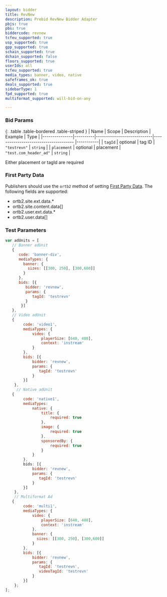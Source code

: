 ```yaml
---
layout: bidder
title: RevNew
description: Prebid RevNew Bidder Adapter
pbjs: true
pbs: true
biddercode: revnew
tcfeu_supported: true
usp_supported: true
gpp_supported: true
schain_supported: true
dchain_supported: false
floors_supported: true
userIds: all
tcfeu_supported: true
media_types: banner, video, native
safeframes_ok: true
deals_supported: true
sidebarType: 1
fpd_supported: true
multiformat_supported: will-bid-on-any

---
```


### Bid Params

{: .table .table-bordered .table-striped }
| Name          | Scope    | Description                | Example                                   | Type      |
|---------------|----------|----------------------------|--------------------------------------     |-----------|
| `tagId`       | optional | tag ID                     | `"testrevn"`                              | `string`  |
| `placement`   | optional | placement                  | `"test.com_header_ad"`                    | `string`  |

Either placement or tagId are required

### First Party Data

Publishers should use the `ortb2` method of setting [First Party Data](/features/firstPartyData.html).
The following fields are supported:

* ortb2.site.ext.data.*
* ortb2.site.content.data[]
* ortb2.user.ext.data.*
* ortb2.user.data[]

### Test Parameters

```javascript
var adUnits = [
   // Banner adUnit
   {
      code: 'banner-div',
      mediaTypes: {
        banner: {
          sizes: [[300, 250], [300,600]]
        }
      },
      bids: [{
         bidder: 'revnew',
         params: {
            tagId: 'testrevn'
         }
       }]
   },
   // Video adUnit
   {
        code: 'video1',
        mediaTypes: {
            video: {
                playerSize: [640, 480],
                context: 'instream'
            }
        },
        bids: [{
            bidder: 'revnew',
            params: {
               tagId: 'testrevn'
            }
        }]
    },
     // Native adUnit
   {
        code: 'native1',
        mediaTypes:
            native: {
                title: {
                    required: true
                },
                image: {
                    required: true
                },
                sponsoredBy: {
                    required: true
                }
            }
        },
        bids: [{
            bidder: 'revnew',
            params: {
               tagId: 'testrevn'
            }
        }]
    },
    // Multiformat Ad
   {
        code: 'multi1',
        mediaTypes: {
            video: {
                playerSize: [640, 480],
                context: 'instream'
            },
            banner: {
              sizes: [[300, 250], [300,600]]
            }
        },
        bids: [{
            bidder: 'revnew',
            params: {
               tagId: 'testrevn',
               videoTagId: 'testrevn'
            }
        }]
    };
];
```
